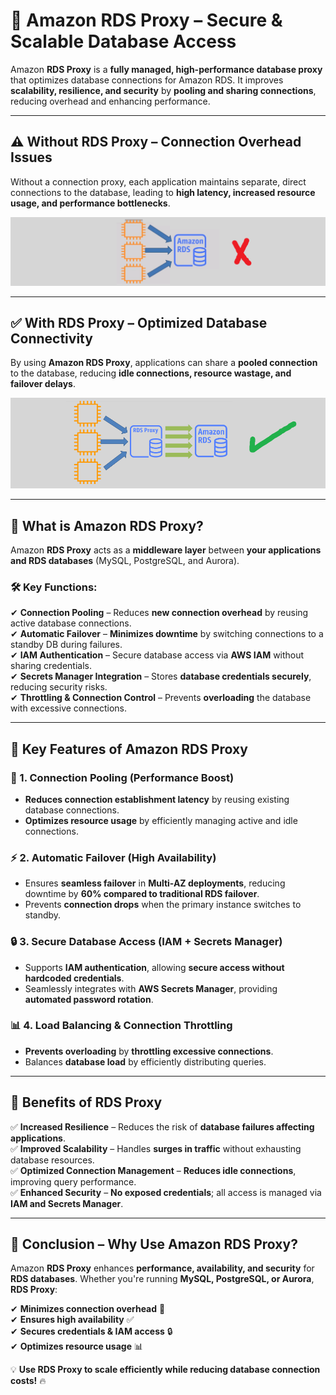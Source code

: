# **🔐 Amazon RDS Proxy – Secure & Scalable Database Access**

Amazon **RDS Proxy** is a **fully managed, high-performance database proxy** that optimizes database connections for Amazon RDS. It improves **scalability, resilience, and security** by **pooling and sharing connections**, reducing overhead and enhancing performance.

---

## **⚠️ Without RDS Proxy – Connection Overhead Issues**

Without a connection proxy, each application maintains separate, direct connections to the database, leading to **high latency, increased resource usage, and performance bottlenecks**.

<div style="text-align: center;"><img src="images/without-rds-proxy.png" alt="Without RDS Proxy" /></div>

---

## **✅ With RDS Proxy – Optimized Database Connectivity**

By using **Amazon RDS Proxy**, applications can share a **pooled connection** to the database, reducing **idle connections, resource wastage, and failover delays**.

<div style="text-align: center;"><img src="images/with-rds-proxy.png" alt="With RDS Proxy" /></div>

---

## **📌 What is Amazon RDS Proxy?**

Amazon **RDS Proxy** acts as a **middleware layer** between **your applications and RDS databases** (MySQL, PostgreSQL, and Aurora).

### **🛠️ Key Functions:**

✔ **Connection Pooling** – Reduces **new connection overhead** by reusing active database connections.  
✔ **Automatic Failover** – **Minimizes downtime** by switching connections to a standby DB during failures.  
✔ **IAM Authentication** – Secure database access via **AWS IAM** without sharing credentials.  
✔ **Secrets Manager Integration** – Stores **database credentials securely**, reducing security risks.  
✔ **Throttling & Connection Control** – Prevents **overloading** the database with excessive connections.

---

## **🚀 Key Features of Amazon RDS Proxy**

### **🔄 1. Connection Pooling (Performance Boost)**

- **Reduces connection establishment latency** by reusing existing database connections.
- **Optimizes resource usage** by efficiently managing active and idle connections.

### **⚡ 2. Automatic Failover (High Availability)**

- Ensures **seamless failover** in **Multi-AZ deployments**, reducing downtime by **60% compared to traditional RDS failover**.
- Prevents **connection drops** when the primary instance switches to standby.

### **🔒 3. Secure Database Access (IAM + Secrets Manager)**

- Supports **IAM authentication**, allowing **secure access without hardcoded credentials**.
- Seamlessly integrates with **AWS Secrets Manager**, providing **automated password rotation**.

### **📊 4. Load Balancing & Connection Throttling**

- **Prevents overloading** by **throttling excessive connections**.
- Balances **database load** by efficiently distributing queries.

---

## **🎯 Benefits of RDS Proxy**

✅ **Increased Resilience** – Reduces the risk of **database failures affecting applications**.  
✅ **Improved Scalability** – Handles **surges in traffic** without exhausting database resources.  
✅ **Optimized Connection Management** – **Reduces idle connections**, improving query performance.  
✅ **Enhanced Security** – **No exposed credentials**; all access is managed via **IAM and Secrets Manager**.

---

## **🏁 Conclusion – Why Use Amazon RDS Proxy?**

Amazon **RDS Proxy** enhances **performance, availability, and security** for **RDS databases**. Whether you're running **MySQL, PostgreSQL, or Aurora**, **RDS Proxy**:

✔ **Minimizes connection overhead** 🚀  
✔ **Ensures high availability** ✅  
✔ **Secures credentials & IAM access** 🔒  
✔ **Optimizes resource usage** 📊

💡 **Use RDS Proxy to scale efficiently while reducing database connection costs!** 🔥
